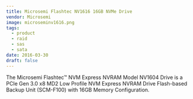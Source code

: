 ```yaml
---
title: Microsemi Flashtec NV1616 16GB NVMe Drive
vendor: Microsemi
image: microseminv1616.png
tags:
  - product
  - raid
  - sas
  - sata
date: 2016-03-30
draft: false
---
```


The Microsemi Flashtec™ NVM Express NVRAM Model NV1604 Drive is a PCIe Gen 3.0 x8 MD2 Low Profile NVM Express NVRAM Drive
Flash-based Backup Unit (SCM-F100) with 16GB Memory Configuration.
